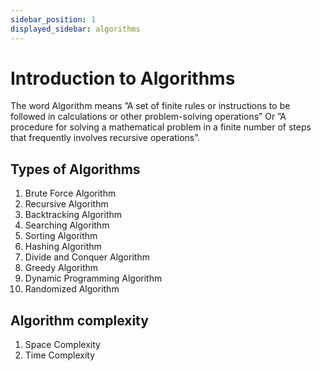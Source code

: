 ```yaml
---
sidebar_position: 1
displayed_sidebar: algorithms
---
```


# Introduction to Algorithms

The word Algorithm means ”A set of finite rules or instructions to be followed in calculations or other problem-solving operations” Or ”A procedure for solving a mathematical problem in a finite number of steps that frequently involves recursive operations”.

## Types of Algorithms
1. Brute Force Algorithm
2. Recursive Algorithm
3. Backtracking Algorithm
4. Searching Algorithm
5. Sorting Algorithm
6. Hashing Algorithm
7. Divide and Conquer Algorithm
8. Greedy Algorithm
9. Dynamic Programming Algorithm
10. Randomized Algorithm

## Algorithm complexity
1. Space Complexity
2. Time Complexity
